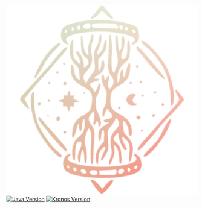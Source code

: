 ![logo](kronos_logo.svg)
[![Java Version](https://img.shields.io/badge/Java-17.0.2-red)](https://www.oracle.com/java/technologies/java-se-glance.html)
[![Kronos Version](https://img.shields.io/badge/Version-alpha%200.1-lightgrey)](https://acidfrog.net/)
